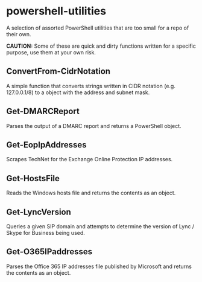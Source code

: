 # powershell-utilities
A selection of assorted PowerShell utilities that are too small for a repo of their own.

**CAUTION:** Some of these are quick and dirty functions written for a specific purpose, use them at your own risk. 

## ConvertFrom-CidrNotation
A simple function that converts strings written in CIDR notation (e.g. 127.0.0.1/8) to a object with the address and subnet mask.

## Get-DMARCReport
Parses the output of a DMARC report and returns a PowerShell object.

## Get-EopIpAddresses
Scrapes TechNet for the Exchange Online Protection IP addresses.

## Get-HostsFile
Reads the Windows hosts file and returns the contents as an object.

## Get-LyncVersion
Queries a given SIP domain and attempts to determine the version of Lync / Skype for Business being used.

## Get-O365IPaddresses
Parses the Office 365 IP addresses file published by Microsoft and returns the contents as an object.
